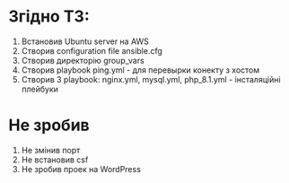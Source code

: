# Згідно ТЗ:
1) Встановив Ubuntu server на AWS
2) Створив configuration file ansible.cfg
3) Створив директорію group_vars
4) Створив playbook ping.yml - для перевырки конекту з хостом
4) Створив 3 playbook: nginx.yml, mysql.yml, php_8.1.yml - інсталяційні плейбуки

# Не зробив
1) Не змінив порт
2) Не встановив csf 
3) Не зробив проек на WordPress
